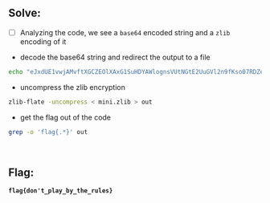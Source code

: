 ## Solve:

- [ ] Analyzing the code, we see a `base64` encoded string and a `zlib` encoding of it
- decode the base64 string and redirect the output to a file 
```bash
echo "eJxdUE1vwjAMvftXGCZEOlXAxG1SuHDYAWlognsVUtNGtE2UuGVl2n9fKso07RDZen4fdp4myzb45ck0S9dzaZs17KRpGC7S+aGa2lnP6An20tOiVqzLBxg4UgogeW8WKmhjsspeyWsVCMJjkJvCcPj1Uk1ua7jJe7MYSnwFweEB6dIaTXD2tkbTuJZNTbZlHB3+QOnxXvdat95TDh8yAEuCTh4EJ+DkTtzEepW+rFZJAhcxfTMdYU3IJWFFzORxFnCW4+AYFtOZ6FIXqVp2zw7Y96+AW/knUri4lmM532xwno6gXCeA5iz2QqfbJIkajFnv8Qq8Wn+Z4LlSxVdumzlnrlJ9duqzuEHm24rC9zSKqQo0yo7W4knlKcZ0VIUyzSQy6FOTY/x3cJSMihB/fuD9AAd6nY8=" | base64 -d > mini.zlib
```
- uncompress the zlib encryption 
```bash
zlib-flate -uncompress < mini.zlib > out
```
- get the flag out of the code  
```bash
grep -o 'flag{.*}' out
```
<br>

## Flag:
**`flag{don't_play_by_the_rules}`**
